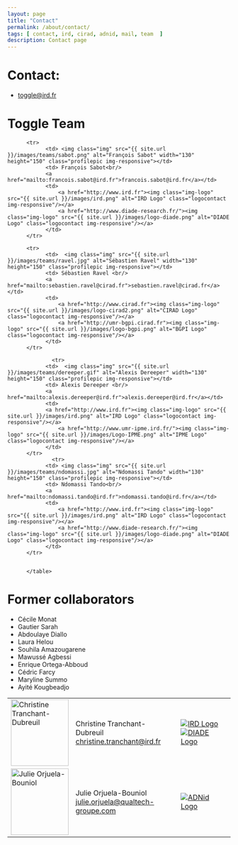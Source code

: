 ```yaml
---
layout: page
title: "Contact"
permalink: /about/contact/
tags: [ contact, ird, cirad, adnid, mail, team  ]
description: Contact page
---
```


# Contact:

* [toggle@ird.fr](mailto:toggle@ird.fr)

<h1>Toggle Team</h1>



<div class="contact">

<table class="table-contact">
		  <tr>
				<td> <img class="img" src="{{ site.url }}/images/teams/tranchant.jpg" alt="Christine Tranchant-Dubreuil" width="130" height="150" class="profilepic img-responsive"></td>
				<td> Christine Tranchant-Dubreuil<br/>
				<a href="mailto:christine.tranchant@ird.fr">christine.tranchant@ird.fr</a></td>
				<td>
					<a href="http://www.ird.fr"><img class="img-logo" src="{{ site.url }}/images/ird.png" alt="IRD Logo" class="logocontact img-responsive"/></a>
					<a href="http://www.diade-research.fr/"><img class="img-logo" src="{{ site.url }}/images/logo-diade.png" alt="DIADE Logo" class="logocontact img-responsive"/></a>
				</td>
		  </tr>
          <tr>
				<td>  <img class="img" src="{{ site.url }}/images/teams/orjuela.jpg" alt="Julie Orjuela-Bouniol" width="130" height="150" class="profilepic img-responsive"></td>
				<td> Julie Orjuela-Bouniol <br/>
				<a href="mailto:julie.orjuela@qualtech-groupe.com">julie.orjuela@qualtech-groupe.com</a></td>
				<td>
					<a href="http://www.adnid.fr"><img class="img-logo" src="{{ site.url }}/images/logoADNid2.png" alt="ADNid Logo" class="logocontact img-responsive"/></a>
				</td>
		  </tr>
          
		  <tr>
				<td> <img class="img" src="{{ site.url }}/images/teams/sabot.png" alt="François Sabot" width="130" height="150" class="profilepic img-responsive"></td>
				<td> François Sabot<br/>
				<a href="mailto:francois.sabot@ird.fr">francois.sabot@ird.fr</a></td>
				<td>
					<a href="http://www.ird.fr"><img class="img-logo" src="{{ site.url }}/images/ird.png" alt="IRD Logo" class="logocontact img-responsive"/></a>
					<a href="http://www.diade-research.fr/"><img class="img-logo" src="{{ site.url }}/images/logo-diade.png" alt="DIADE Logo" class="logocontact img-responsive"/></a>
				</td>
		  </tr>

		  <tr>
				<td>  <img class="img" src="{{ site.url }}/images/teams/ravel.jpg" alt="Sébastien Ravel" width="130" height="150" class="profilepic img-responsive"></td>
				<td> Sébastien Ravel <br/>
				<a href="mailto:sebastien.ravel@cirad.fr">sebastien.ravel@cirad.fr</a></td>
				<td>
					<a href="http://www.cirad.fr"><img class="img-logo" src="{{ site.url }}/images/logo-cirad2.png" alt="CIRAD Logo" class="logocontact img-responsive"/></a>
					<a href="http://umr-bgpi.cirad.fr"><img class="img-logo" src="{{ site.url }}/images/logo-bgpi.png" alt="BGPI Logo" class="logocontact img-responsive"/></a>
				</td>
		  </tr>
          
          		  <tr>
				<td>  <img class="img" src="{{ site.url }}/images/teams/dereeper.gif" alt="Alexis Dereeper" width="130" height="150" class="profilepic img-responsive"></td>
				<td> Alexis Dereeper <br/>
				<a href="mailto:alexis.dereeper@ird.fr">alexis.dereeper@ird.fr</a></td>
				<td>
				<a href="http://www.ird.fr"><img class="img-logo" src="{{ site.url }}/images/ird.png" alt="IRD Logo" class="logocontact img-responsive"/></a>
					<a href="http://www.umr-ipme.ird.fr/"><img class="img-logo" src="{{ site.url }}/images/Logo-IPME.png" alt="IPME Logo" class="logocontact img-responsive"/></a>
                </td>
		  </tr>
          		  <tr>
				<td> <img class="img" src="{{ site.url }}/images/teams/ndomassi.jpg" alt="Ndomassi Tando" width="130" height="150" class="profilepic img-responsive"></td>
				<td> Ndomassi Tando<br/>
				<a href="mailto:ndomassi.tando@ird.fr">ndomassi.tando@ird.fr</a></td>
				<td>
					<a href="http://www.ird.fr"><img class="img-logo" src="{{ site.url }}/images/ird.png" alt="IRD Logo" class="logocontact img-responsive"/></a>
					<a href="http://www.diade-research.fr/"><img class="img-logo" src="{{ site.url }}/images/logo-diade.png" alt="DIADE Logo" class="logocontact img-responsive"/></a>
				</td>
		  </tr>
          

		  </table>
</div>

<h1> Former collaborators</h1>

<div class=" puce">
<ul>
  <li>
	Cécile Monat
  </li>
  <li>
	Gautier  Sarah
  </li>
    <li>
	Abdoulaye Diallo
  </li>
  <li>
	Laura Helou
  </li>
  <li>
	Souhila Amazougarene
  </li>
  <li>
	Mawussé Agbessi
  </li>
  <li>
	Enrique Ortega-Abboud
  </li>
  <li>
	Cédric Farcy
  </li>
  <li>
	Maryline Summo
  </li>
  <li>
	Ayité Kougbeadjo
  </li>
</ul>
</div>
